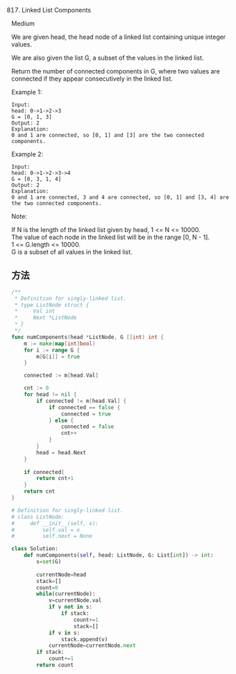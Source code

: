 817. Linked List Components


Medium


We are given head, the head node of a linked list containing unique integer values.

We are also given the list G, a subset of the values in the linked list.

Return the number of connected components in G, where two values are connected if they appear consecutively in the linked list.

Example 1:

```
Input: 
head: 0->1->2->3
G = [0, 1, 3]
Output: 2
Explanation: 
0 and 1 are connected, so [0, 1] and [3] are the two connected components.
```

Example 2:

```
Input: 
head: 0->1->2->3->4
G = [0, 3, 1, 4]
Output: 2
Explanation: 
0 and 1 are connected, 3 and 4 are connected, so [0, 1] and [3, 4] are the two connected components.
```

Note:

If N is the length of the linked list given by head, 1 <= N <= 10000.  
The value of each node in the linked list will be in the range [0, N - 1].  
1 <= G.length <= 10000.  
G is a subset of all values in the linked list.


## 方法

```go
/**
 * Definition for singly-linked list.
 * type ListNode struct {
 *     Val int
 *     Next *ListNode
 * }
 */
func numComponents(head *ListNode, G []int) int {
    m := make(map[int]bool)
	for i := range G {
		m[G[i]] = true
	}

	connected := m[head.Val]

	cnt := 0
	for head != nil {
		if connected != m[head.Val] {
			if connected == false {
				connected = true
			} else {
				connected = false
				cnt++
			}
		}
		head = head.Next
	}
	
	if connected{
		return cnt+1
	}
	return cnt
}
```



```python
# Definition for singly-linked list.
# class ListNode:
#     def __init__(self, x):
#         self.val = x
#         self.next = None

class Solution:
    def numComponents(self, head: ListNode, G: List[int]) -> int:
        s=set(G)
        
        currentNode=head
        stack=[]
        count=0
        while(currentNode):
            v=currentNode.val
            if v not in s:
                if stack:
                    count+=1
                    stack=[]
            if v in s:
                stack.append(v)
            currentNode=currentNode.next
        if stack:
            count+=1
        return count
```